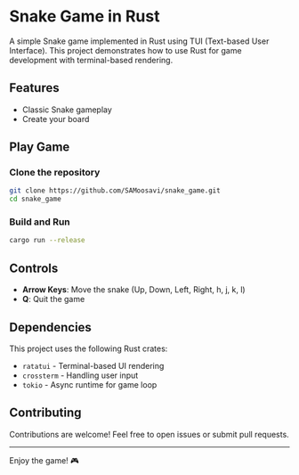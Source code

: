 # Snake Game in Rust

A simple Snake game implemented in Rust using TUI (Text-based User Interface). This project demonstrates how to use Rust for game development with terminal-based rendering.

## Features
- Classic Snake gameplay
- Create your board

## Play Game

### Clone the repository

```sh
git clone https://github.com/SAMoosavi/snake_game.git
cd snake_game
```

### Build and Run

```sh
cargo run --release
```

## Controls
- **Arrow Keys**: Move the snake (Up, Down, Left, Right, h, j, k, l)
- **Q**: Quit the game

## Dependencies
This project uses the following Rust crates:
- `ratatui` - Terminal-based UI rendering
- `crossterm` - Handling user input
- `tokio` - Async runtime for game loop

## Contributing
Contributions are welcome! Feel free to open issues or submit pull requests.

---
Enjoy the game! 🎮

